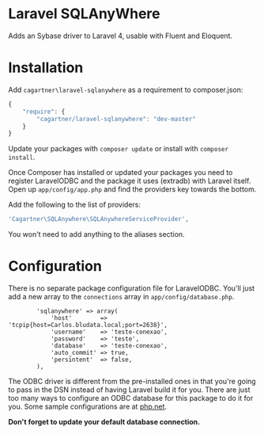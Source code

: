 Laravel SQLAnyWhere============Adds an Sybase driver to Laravel 4, usable with Fluent and Eloquent.Installation============Add `cagartner\laravel-sqlanywhere` as a requirement to composer.json:```javascript{    "require": {        "cagartner/laravel-sqlanywhere": "dev-master"    }}```Update your packages with `composer update` or install with `composer install`.Once Composer has installed or updated your packages you need to register LaravelODBC and the package it uses (extradb) with Laravel itself. Open up `app/config/app.php` and find the providers key towards the bottom. Add the following to the list of providers:```php'Cagartner\SQLAnywhere\SQLAnywhereServiceProvider',```You won't need to add anything to the aliases section.Configuration=============There is no separate package configuration file for LaravelODBC.  You'll just add a new array to the `connections` array in `app/config/database.php`.```		'sqlanywhere' => array(            'host'        => 'tcpip{host=Carlos.bludata.local;port=2638}',            'username'    => 'teste-conexao',            'password'    => 'teste',            'database'    => 'teste-conexao',            'auto_commit' => true,            'persintent'  => false,        ),```The ODBC driver is different from the pre-installed ones in that you're going to pass in the DSN instead of having Laravel build it for you.  There are just too many ways to configure an ODBC database for this package to do it for you.Some sample configurations are at [php.net](http://php.net/manual/en/ref.pdo-odbc.connection.php).**Don't forget to update your default database connection.**